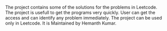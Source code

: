 The project contains some of the solutions for the problems in Leetcode.
The project is usefull to get the programs very quickly.
User can get the access and can identify any problem immediately.
The project can be used only in Leetcode.
It is Maintained by Hemanth Kumar.
